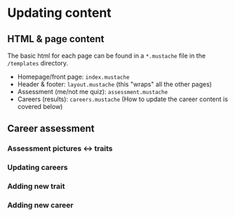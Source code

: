 # Updating content

## HTML & page content
The basic html for each page can be found in a `*.mustache` file in the `/templates` directory.

* Homepage/front page: `index.mustache`
* Header & footer: `layout.mustache` (this "wraps" all the other pages)
* Assessment (me/not me quiz): `assessment.mustache` 
* Careers (results): `careers.mustache` (How to update the career content is covered below)

## Career assessment

### Assessment pictures <-> traits
### Updating careers
### Adding new trait
### Adding new career

